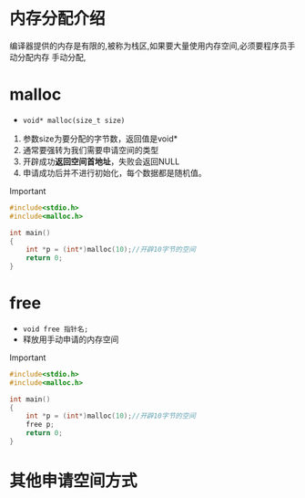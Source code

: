 # 内存分配介绍
编译器提供的内存是有限的,被称为栈区,如果要大量使用内存空间,必须要程序员手动分配内存
手动分配,

# malloc
- `void* malloc(size_t size)` 
1. 参数size为要分配的字节数，返回值是void\*
2. 通常要强转为我们需要申请空间的类型
3. 开辟成功**返回空间首地址**，失败会返回NULL
4. 申请成功后并不进行初始化，每个数据都是随机值。
> [!important] 
```c
#include<stdio.h>
#include<malloc.h>

int main()
{
    int *p = (int*)malloc(10);//开辟10字节的空间
    return 0;
}
```

# free
- `void free 指针名;`
- 释放用手动申请的内存空间
> [!important] 
```c
#include<stdio.h>
#include<malloc.h>

int main()
{
    int *p = (int*)malloc(10);//开辟10字节的空间
    free p;
    return 0;
}
```

# 其他申请空间方式
## 

